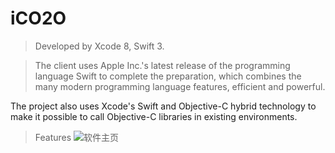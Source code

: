 # iCO2O

> Developed by Xcode 8, Swift 3.

> The client uses Apple Inc.'s latest release of the programming language Swift to complete the preparation, which combines the many modern programming language features, efficient and powerful. 

The project also uses Xcode's Swift and Objective-C hybrid technology to make it possible to call Objective-C libraries in existing environments.



> Features
![软件主页](https://i.imgur.com/LrFnEqx.png)
